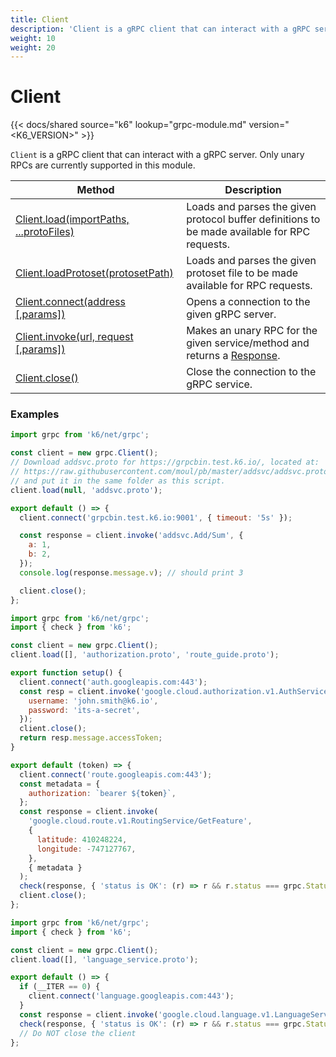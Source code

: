 ```yaml
---
title: Client
description: 'Client is a gRPC client that can interact with a gRPC server.'
weight: 10
weight: 20
---
```


# Client

{{< docs/shared source="k6" lookup="grpc-module.md" version="<K6_VERSION>" >}}

`Client` is a gRPC client that can interact with a gRPC server. Only unary RPCs are currently supported in this module.

| Method                                                                                                                              | Description                                                                                                                                             |
| ----------------------------------------------------------------------------------------------------------------------------------- | ------------------------------------------------------------------------------------------------------------------------------------------------------- |
| [Client.load(importPaths, ...protoFiles)](https://grafana.com/docs/k6/<K6_VERSION>/javascript-api/k6-net-grpc/client/client-load)   | Loads and parses the given protocol buffer definitions to be made available for RPC requests.                                                           |
| [Client.loadProtoset(protosetPath)](https://grafana.com/docs/k6/<K6_VERSION>/javascript-api/k6-net-grpc/client/client-loadprotoset) | Loads and parses the given protoset file to be made available for RPC requests.                                                                         |
| [Client.connect(address [,params])](https://grafana.com/docs/k6/<K6_VERSION>/javascript-api/k6-net-grpc/client/client-connect)      | Opens a connection to the given gRPC server.                                                                                                            |
| [Client.invoke(url, request [,params])](https://grafana.com/docs/k6/<K6_VERSION>/javascript-api/k6-net-grpc/client/client-invoke)   | Makes an unary RPC for the given service/method and returns a [Response](https://grafana.com/docs/k6/<K6_VERSION>/javascript-api/k6-net-grpc/response). |
| [Client.close()](https://grafana.com/docs/k6/<K6_VERSION>/javascript-api/k6-net-grpc/client/client-close)                           | Close the connection to the gRPC service.                                                                                                               |

### Examples

<div class="code-group" data-props='{"labels": ["Simple example"], "lineNumbers": [true]}'>

```javascript
import grpc from 'k6/net/grpc';

const client = new grpc.Client();
// Download addsvc.proto for https://grpcbin.test.k6.io/, located at:
// https://raw.githubusercontent.com/moul/pb/master/addsvc/addsvc.proto
// and put it in the same folder as this script.
client.load(null, 'addsvc.proto');

export default () => {
  client.connect('grpcbin.test.k6.io:9001', { timeout: '5s' });

  const response = client.invoke('addsvc.Add/Sum', {
    a: 1,
    b: 2,
  });
  console.log(response.message.v); // should print 3

  client.close();
};
```

</div>

<div class="code-group" data-props='{"labels": ["Authorization"], "lineNumbers": [true]}'>

```javascript
import grpc from 'k6/net/grpc';
import { check } from 'k6';

const client = new grpc.Client();
client.load([], 'authorization.proto', 'route_guide.proto');

export function setup() {
  client.connect('auth.googleapis.com:443');
  const resp = client.invoke('google.cloud.authorization.v1.AuthService/GetAccessToken', {
    username: 'john.smith@k6.io',
    password: 'its-a-secret',
  });
  client.close();
  return resp.message.accessToken;
}

export default (token) => {
  client.connect('route.googleapis.com:443');
  const metadata = {
    authorization: `bearer ${token}`,
  };
  const response = client.invoke(
    'google.cloud.route.v1.RoutingService/GetFeature',
    {
      latitude: 410248224,
      longitude: -747127767,
    },
    { metadata }
  );
  check(response, { 'status is OK': (r) => r && r.status === grpc.StatusOK });
  client.close();
};
```

</div>

<div class="code-group" data-props='{"labels": ["Single connection"], "lineNumbers": [true]}'>

```javascript
import grpc from 'k6/net/grpc';
import { check } from 'k6';

const client = new grpc.Client();
client.load([], 'language_service.proto');

export default () => {
  if (__ITER == 0) {
    client.connect('language.googleapis.com:443');
  }
  const response = client.invoke('google.cloud.language.v1.LanguageService/AnalyzeSentiment', {});
  check(response, { 'status is OK': (r) => r && r.status === grpc.StatusOK });
  // Do NOT close the client
};
```

</div>

